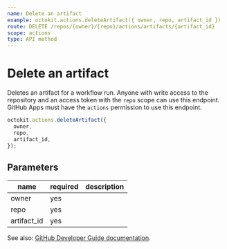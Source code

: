 ```yaml
---
name: Delete an artifact
example: octokit.actions.deleteArtifact({ owner, repo, artifact_id })
route: DELETE /repos/{owner}/{repo}/actions/artifacts/{artifact_id}
scope: actions
type: API method
---
```


# Delete an artifact

Deletes an artifact for a workflow run. Anyone with write access to the repository and an access token with the `repo` scope can use this endpoint. GitHub Apps must have the `actions` permission to use this endpoint.

```js
octokit.actions.deleteArtifact({
  owner,
  repo,
  artifact_id,
});
```

## Parameters

<table>
  <thead>
    <tr>
      <th>name</th>
      <th>required</th>
      <th>description</th>
    </tr>
  </thead>
  <tbody>
    <tr><td>owner</td><td>yes</td><td>

</td></tr>
<tr><td>repo</td><td>yes</td><td>

</td></tr>
<tr><td>artifact_id</td><td>yes</td><td>

</td></tr>
  </tbody>
</table>

See also: [GitHub Developer Guide documentation](https://developer.github.com/v3/actions/artifacts/#delete-an-artifact).
